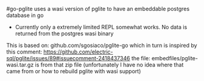 #go-pglite uses a wasi version of pglite to have an embeddable postgres database in go

* Currently only a extremely limited REPL somewhat works. No data is returned from the postgres wasi binary


This is based on: github.com/sgosiaco/pglite-go which in turn is inspired by this comment: https://github.com/electric-sql/pglite/issues/89#issuecomment-2418437346
the file: embedfiles/pglite-wasi.tar.gz is from that zip file (unfortunately I have no idea where that came from or how to rebuild pglite with wasi support) 
